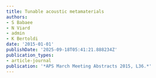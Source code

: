 ```yaml
---
title: Tunable acoustic metamaterials
authors:
- S Babaee
- N Viard
- admin
- K Bertoldi
date: '2015-01-01'
publishDate: '2025-09-18T05:41:21.888234Z'
publication_types:
- article-journal
publication: '*APS March Meeting Abstracts 2015, L36.*'
---
```

